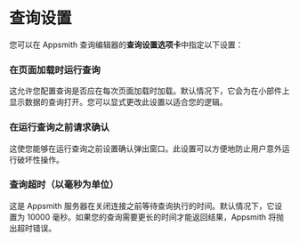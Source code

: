 # 查询设置

您可以在 Appsmith 查询编辑器的**查询设置选项卡**中指定以下设置：

### 在页面加载时运行查询

这允许您配置查询是否应在每次页面加载时加载。默认情况下，它会为在小部件上显示数据的查询打开。您可以显式更改此设置以适合您的逻辑。

### 在运行查询之前请求确认

这使您能够在运行查询之前设置确认弹出窗口。此设置可以方便地防止用户意外运行破坏性操作。

### 查询超时（以毫秒为单位）

这是 Appsmith 服务器在关闭连接之前等待查询执行的时间。默认情况下，它设置为 10000 毫秒。如果您的查询需要更长的时间才能返回结果，Appsmith 将抛出超时错误。

